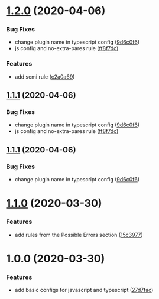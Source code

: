 # [1.2.0](https://github.com/seatentacle/eslint-plugin/compare/v1.1.0...v1.2.0) (2020-04-06)


### Bug Fixes

* change plugin name in typescript config ([9d6c0f6](https://github.com/seatentacle/eslint-plugin/commit/9d6c0f6d6bc275d8f13d52c4f219e8f9bbd569e7))
* js config and no-extra-pares rule ([ff8f7dc](https://github.com/seatentacle/eslint-plugin/commit/ff8f7dc8993ad8e7ff95606f6877dd8a4a08a834))


### Features

* add semi rule ([c2a0a69](https://github.com/seatentacle/eslint-plugin/commit/c2a0a69f3f1eb29c74b82407adcb9c68e7c5e12d))

## [1.1.1](https://github.com/seatentacle/eslint-plugin/compare/v1.1.0...v1.1.1) (2020-04-06)


### Bug Fixes

* change plugin name in typescript config ([9d6c0f6](https://github.com/seatentacle/eslint-plugin/commit/9d6c0f6d6bc275d8f13d52c4f219e8f9bbd569e7))
* js config and no-extra-pares rule ([ff8f7dc](https://github.com/seatentacle/eslint-plugin/commit/ff8f7dc8993ad8e7ff95606f6877dd8a4a08a834))

## [1.1.1](https://github.com/seatentacle/eslint-plugin/compare/v1.1.0...v1.1.1) (2020-04-06)


### Bug Fixes

* change plugin name in typescript config ([9d6c0f6](https://github.com/seatentacle/eslint-plugin/commit/9d6c0f6d6bc275d8f13d52c4f219e8f9bbd569e7))

# [1.1.0](https://github.com/seatentacle/eslint-plugin/compare/v1.0.0...v1.1.0) (2020-03-30)


### Features

* add rules from the Possible Errors section ([15c3977](https://github.com/seatentacle/eslint-plugin/commit/15c3977d3b860a8b88620326bc9f921603b7b7b0))

# 1.0.0 (2020-03-30)


### Features

* add basic configs for javascript and typescript ([27d7fac](https://github.com/seatentacle/eslint-plugin/commit/27d7faccf4bb36c8685566bede47b232e78f5576))
